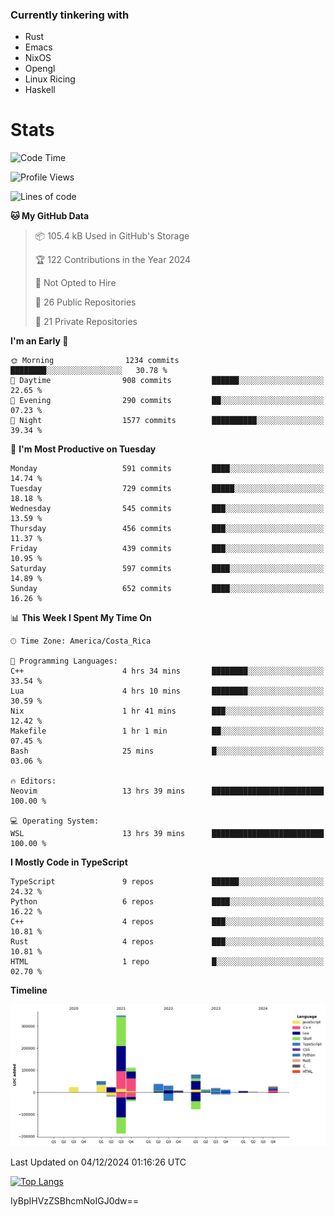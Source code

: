 ### Currently tinkering with
 - Rust
 - Emacs
 - NixOS
 - Opengl
 - Linux Ricing
 - Haskell

# Stats
<!--START_SECTION:waka-->
![Code Time](http://img.shields.io/badge/Code%20Time-1%2C007%20hrs%2030%20mins-blue)

![Profile Views](http://img.shields.io/badge/Profile%20Views-0-blue)

![Lines of code](https://img.shields.io/badge/From%20Hello%20World%20I%27ve%20Written-784.7%20thousand%20lines%20of%20code-blue)

**🐱 My GitHub Data** 

> 📦 105.4 kB Used in GitHub's Storage 
 > 
> 🏆 122 Contributions in the Year 2024
 > 
> 🚫 Not Opted to Hire
 > 
> 📜 26 Public Repositories 
 > 
> 🔑 21 Private Repositories 
 > 
**I'm an Early 🐤** 

```text
🌞 Morning                1234 commits        ████████░░░░░░░░░░░░░░░░░   30.78 % 
🌆 Daytime                908 commits         ██████░░░░░░░░░░░░░░░░░░░   22.65 % 
🌃 Evening                290 commits         ██░░░░░░░░░░░░░░░░░░░░░░░   07.23 % 
🌙 Night                  1577 commits        ██████████░░░░░░░░░░░░░░░   39.34 % 
```
📅 **I'm Most Productive on Tuesday** 

```text
Monday                   591 commits         ████░░░░░░░░░░░░░░░░░░░░░   14.74 % 
Tuesday                  729 commits         █████░░░░░░░░░░░░░░░░░░░░   18.18 % 
Wednesday                545 commits         ███░░░░░░░░░░░░░░░░░░░░░░   13.59 % 
Thursday                 456 commits         ███░░░░░░░░░░░░░░░░░░░░░░   11.37 % 
Friday                   439 commits         ███░░░░░░░░░░░░░░░░░░░░░░   10.95 % 
Saturday                 597 commits         ████░░░░░░░░░░░░░░░░░░░░░   14.89 % 
Sunday                   652 commits         ████░░░░░░░░░░░░░░░░░░░░░   16.26 % 
```


📊 **This Week I Spent My Time On** 

```text
🕑︎ Time Zone: America/Costa_Rica

💬 Programming Languages: 
C++                      4 hrs 34 mins       ████████░░░░░░░░░░░░░░░░░   33.54 % 
Lua                      4 hrs 10 mins       ████████░░░░░░░░░░░░░░░░░   30.59 % 
Nix                      1 hr 41 mins        ███░░░░░░░░░░░░░░░░░░░░░░   12.42 % 
Makefile                 1 hr 1 min          ██░░░░░░░░░░░░░░░░░░░░░░░   07.45 % 
Bash                     25 mins             █░░░░░░░░░░░░░░░░░░░░░░░░   03.06 % 

🔥 Editors: 
Neovim                   13 hrs 39 mins      █████████████████████████   100.00 % 

💻 Operating System: 
WSL                      13 hrs 39 mins      █████████████████████████   100.00 % 
```

**I Mostly Code in TypeScript** 

```text
TypeScript               9 repos             ██████░░░░░░░░░░░░░░░░░░░   24.32 % 
Python                   6 repos             ████░░░░░░░░░░░░░░░░░░░░░   16.22 % 
C++                      4 repos             ███░░░░░░░░░░░░░░░░░░░░░░   10.81 % 
Rust                     4 repos             ███░░░░░░░░░░░░░░░░░░░░░░   10.81 % 
HTML                     1 repo              █░░░░░░░░░░░░░░░░░░░░░░░░   02.70 % 
```



**Timeline**

![Lines of Code chart](https://raw.githubusercontent.com/PandeCode/PandeCode/main/assets/bar_graph.png)


 Last Updated on 04/12/2024 01:16:26 UTC
<!--END_SECTION:waka-->
<!-- 
[![PandeCode's GitHub stats](https://github-readme-stats.vercel.app/api?username=PandeCode&theme=dracula&hide_border=true&show_icons=true)](https://github.com/anuraghazra/github-readme-stats)
-->
[![Top Langs](https://github-readme-stats.vercel.app/api/top-langs/?username=PandeCode&layout=compact&theme=dracula&hide_border=true)](https://github.com/anuraghazra/github-readme-stats)

IyBpIHVzZSBhcmNoIGJ0dw==
